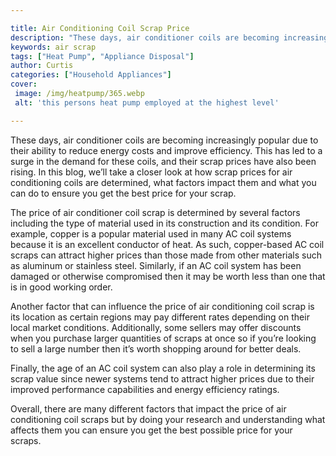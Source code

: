 ```yaml
---

title: Air Conditioning Coil Scrap Price
description: "These days, air conditioner coils are becoming increasingly popular due to their ability to reduce energy costs and improve effici...get more info"
keywords: air scrap
tags: ["Heat Pump", "Appliance Disposal"]
author: Curtis
categories: ["Household Appliances"]
cover: 
 image: /img/heatpump/365.webp
 alt: 'this persons heat pump employed at the highest level'

---
```


These days, air conditioner coils are becoming increasingly popular due to their ability to reduce energy costs and improve efficiency. This has led to a surge in the demand for these coils, and their scrap prices have also been rising. In this blog, we’ll take a closer look at how scrap prices for air conditioning coils are determined, what factors impact them and what you can do to ensure you get the best price for your scrap.

The price of air conditioner coil scrap is determined by several factors including the type of material used in its construction and its condition. For example, copper is a popular material used in many AC coil systems because it is an excellent conductor of heat. As such, copper-based AC coil scraps can attract higher prices than those made from other materials such as aluminum or stainless steel. Similarly, if an AC coil system has been damaged or otherwise compromised then it may be worth less than one that is in good working order. 

Another factor that can influence the price of air conditioning coil scrap is its location as certain regions may pay different rates depending on their local market conditions. Additionally, some sellers may offer discounts when you purchase larger quantities of scraps at once so if you’re looking to sell a large number then it’s worth shopping around for better deals.

Finally, the age of an AC coil system can also play a role in determining its scrap value since newer systems tend to attract higher prices due to their improved performance capabilities and energy efficiency ratings. 

Overall, there are many different factors that impact the price of air conditioning coil scraps but by doing your research and understanding what affects them you can ensure you get the best possible price for your scraps.

